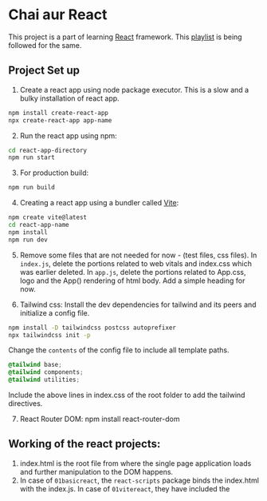 # Chai aur React
This project is a part of learning [React](https://react.dev/) framework. This [playlist](https://www.youtube.com/playlist?list=PLu71SKxNbfoDqgPchmvIsL4hTnJIrtige) is being followed for the same.

## Project Set up
1. Create a react app using node package executor. This is a slow and a bulky installation of react app.
```sh
npm install create-react-app
npx create-react-app app-name
```
2. Run the react app using npm:
```sh
cd react-app-directory
npm run start
```
3. For production build:
```sh
npm run build
```
4. Creating a react app using a bundler called [Vite](https://vitejs.dev/guide/):
```sh
npm create vite@latest
cd react-app-name
npm install
npm run dev
```
5. Remove some files that are not needed for now - (test files, css files).
In `index.js`, delete the portions related to web vitals and index.css which was earlier deleted.
In `app.js`, delete the portions related to App.css, logo and the App() rendering of html body. Add a simple heading for now.

6. Tailwind css:
Install the dev dependencies for tailwind and its peers and initialize a config file.
```sh
npm install -D tailwindcss postcss autoprefixer
npx tailwindcss init -p
```
Change the `contents` of the config file to include all template paths.
```css
@tailwind base;
@tailwind components;
@tailwind utilities;
```
Include the above lines in index.css of the root folder to add the tailwind directives.

7. React Router DOM:
npm install react-router-dom

## Working of the react projects:
1. index.html is the root file from where the single page application loads and further manipulation to the DOM happens.
2. In case of `01basicreact`, the `react-scripts` package binds the index.html with the index.js. In case of `01vitereact`, they have included the <script> tag in the index.html which would bind it to main.jsx file which would be an entry point for the single page application.
3. ReactDOM creates a virtual DOM which React can use and selectively manipulate the DOMs that need to be updated.
4. In vite project, there are some conventions that need to be followed, such as the exported module having an uppercase as the starting letter and the corresponding html also starting with an uppercase. Another convention is about the extension. It is by default configured to recognize only jsx files.
5. Use `<> </>` to wrap the html body returned from the jsx script in case multiple elements are included in the body.
6. If `npm run build/start` is not recognizing `react-scripts`, do `npm install` and it will fix the missing links that were already mentioned in the package.json but due to some reason went unrecognized.
7. `React fibre`: An optimized algorithm by react to maintain the virtual DOM through reconciliation of the difference between the two DOMs (trees).
8. `useCallback()` will return a memoized version of the callback that only changes if one of the inputs has changed.
9. `useRef()` returns a mutable ref object whose .current property is initialized to the passed argument (initialValue). The returned object will persist for the full lifetime of the component.
10. `useEffect()` accepts a function that contains imperative, possibly effectful code.
11. In `react-router-dom`, `Link` gets the new page (internal routing) and replaces the DOM instead of reloading the page. `<a>` tag should not be used as it would reload the page. Link goes with `To` instead of an `href`. `NavLink` is a special type of Link which is used for navigation items, breadcrumbs and other such use cases where it is important to show the active part/page.
`RouterProvider` tag in main.jsx file takes a `router` as a prop and the prop is of type `createBrowserRouter` which is part of react router dom. The path and the element to load can be defined in the router. The `Layout.jsx` file contains `Outlet` which will create space for child components to be loaded in the parent. `useParams` helps in getting the parameter passed (path variable) in the route.
`loader` attribute in router can call a function asynchronously which returns a promise. This can be done to optimize the API fetching.

## Projects
- `01basicreact`: getting minimal react js app created using create-react-app, running in development environment.
- `01vitereact`: getting minimal react js app created using vite bundler, running in development environment.
- `02counter`: A simple react app to update counter to understand the concept of hooks which react uses to update the DOM (created using vite bundler). `useState` is a library that helps in doing this task.
- `03tailwindprops`: A simple react app to understand tailwind and props.
- `04bgChanger`: A simple react app to change background color of the web page.
- `05passwordGenerator`: A simple react app to generate password to understand useEffect, useRef, and useCallback concepts.
- `06currencyConverter`: A simple react app to do conversion from one currency to another. In the process, the project would cover the concept called custom web hooks.